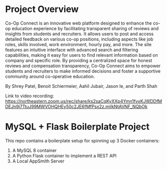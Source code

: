 # Project Overview
Co-Op Connect is an innovative web platform designed to enhance the co-op education experience by facilitating transparent sharing of reviews and insights from students and recruiters. It allows users to post and access detailed feedback on various co-op positions, including aspects like job roles, skills involved, work environment, hourly pay, and more. The site features an intuitive interface with advanced search and filtering capabilities, making it easy for users to find relevant information based on company and specific role. By providing a centralized space for honest reviews and compensation transparency, Co-Op Connect aims to empower students and recruiters to make informed decisions and foster a supportive community around co-operative education.

By Shrey Patel, Benoit Schiermeier, Aahil Jubair, Jason Ie, and Parth Shah

Link to video recording: https://northeastern.zoom.us/rec/share/ks2saCqKyXXp4Ymn1fvxKJWDDfMDEJn9i7TtuJ99MWVOHQHEy50c2JE6fMfPsx2z.miIkNtAVNF_NQbOk

# MySQL + Flask Boilerplate Project

This repo contains a boilerplate setup for spinning up 3 Docker containers: 
1. A MySQL 8 container 
2. A Python Flask container to implement a REST API
3. A Local AppSmith Server



